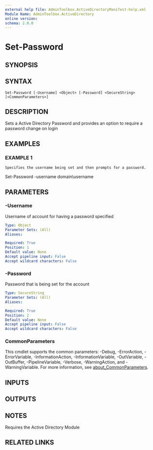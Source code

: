 ```yaml
---
external help file: AdminToolbox.ActiveDirectoryManifest-help.xml
Module Name: AdminToolbox.ActiveDirectory
online version:
schema: 2.0.0
---
```


# Set-Password

## SYNOPSIS

## SYNTAX

```
Set-Password [-Username] <Object> [-Password] <SecureString> [<CommonParameters>]
```

## DESCRIPTION
Sets a Active Directory Password and provides an option to require a password change on login

## EXAMPLES

### EXAMPLE 1
```
Specifies the username being set and then prompts for a password.
```

Set-Password -username domain\username

## PARAMETERS

### -Username
Username of account for having a password specified

```yaml
Type: Object
Parameter Sets: (All)
Aliases:

Required: True
Position: 1
Default value: None
Accept pipeline input: False
Accept wildcard characters: False
```

### -Password
Password that is being set for the account

```yaml
Type: SecureString
Parameter Sets: (All)
Aliases:

Required: True
Position: 2
Default value: None
Accept pipeline input: False
Accept wildcard characters: False
```

### CommonParameters
This cmdlet supports the common parameters: -Debug, -ErrorAction, -ErrorVariable, -InformationAction, -InformationVariable, -OutVariable, -OutBuffer, -PipelineVariable, -Verbose, -WarningAction, and -WarningVariable. For more information, see [about_CommonParameters](http://go.microsoft.com/fwlink/?LinkID=113216).

## INPUTS

## OUTPUTS

## NOTES
Requires the Active Directory Module

## RELATED LINKS
